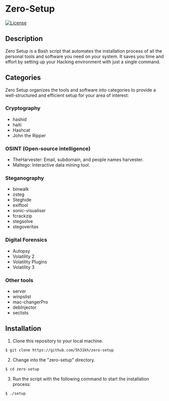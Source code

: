 # Zero-Setup

[![License](https://img.shields.io/badge/License-MIT-blue.svg)](LICENSE)

## Description

Zero Setup is a Bash script that automates the installation process of all the personal tools and software you need on your system. It saves you time and effort by setting up your Hacking environment with just a single command.

## Categories

Zero Setup organizes the tools and software into categories to provide a well-structured and efficient setup for your area of interest:

### Cryptography

- hashid
- haiti
- Hashcat
- John the Ripper

### OSINT (Open-source intelligence)

- TheHarvester: Email, subdomain, and people names harvester.
- Maltego: Interactive data mining tool.

### Steganography

- binwalk
- zsteg
- Steghide
- exiftool
- sonic-visualiser
- fcrackzip
- stegsolve
- stegoveritas

### Digital Forensics

- Autopsy
- Volatility 2
- Volatility Plugins
- Volatility 3

### Other tools

- server
- winpslist
- mac-changerPro
- debInjector
- seclists


## Installation

1. Clone this repository to your local machine.

```bash
$ git clone https://github.com/5h31kh/zero-setup
```
2. Change into the "zero-setup" directory.

```bash
$ cd zero-setup
```
3. Run the script with the following command to start the installation process:

```bash
$ ./setup
```
